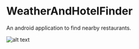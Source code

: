 # WeatherAndHotelFinder
An android application to find nearby restaurants.


![alt text](https://user-images.githubusercontent.com/13196689/57568471-4735ac80-7401-11e9-8313-c045f24e8751.png)
